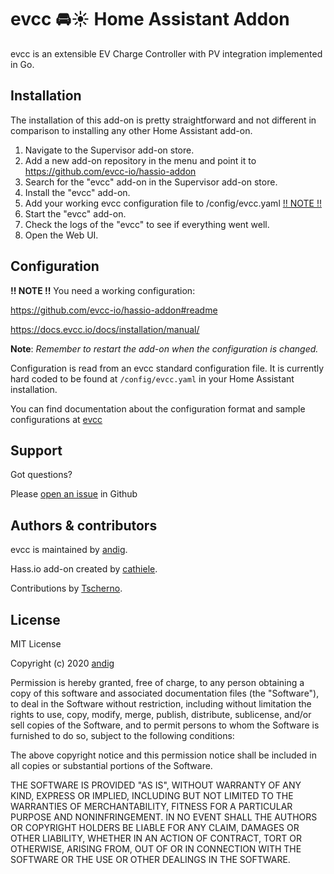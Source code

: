 # evcc 🚘☀️ Home Assistant Addon

evcc is an extensible EV Charge Controller with PV integration implemented in Go.

## Installation

The installation of this add-on is pretty straightforward and not different in
comparison to installing any other Home Assistant add-on.

1. Navigate to the Supervisor add-on store.
2. Add a new add-on repository in the menu and point it to https://github.com/evcc-io/hassio-addon
3. Search for the "evcc" add-on in the Supervisor add-on store.
4. Install the "evcc" add-on.
5. Add your working evcc configuration file to /config/evcc.yaml [!! NOTE !!](https://github.com/evcc-io/hassio-addon/blob/main/evcc/DOCS.md#configuration)
6. Start the "evcc" add-on.
7. Check the logs of the "evcc" to see if everything went well.
8. Open the Web UI.

## Configuration

**!! NOTE !!** You need a working configuration: 

https://github.com/evcc-io/hassio-addon#readme

https://docs.evcc.io/docs/installation/manual/

**Note**: _Remember to restart the add-on when the configuration is changed._

Configuration is read from an evcc standard configuration file. It is currently hard coded to be found at
`/config/evcc.yaml`
in your Home Assistant installation.

You can find documentation about the configuration format and sample configurations at [evcc](https://github.com/evcc-io/evcc#configuration)

## Support

Got questions?

Please [open an issue](https://github.com/evcc-io/evcc/issues) in Github

## Authors & contributors

evcc is maintained by [andig](https://github.com/evcc-io/evcc).

Hass.io add-on created by [cathiele](https://github.com/cathiele).

Contributions by [Tscherno](https://github.com/Tscherno).

## License

MIT License

Copyright (c) 2020 [andig](https://github.com/evcc-io/evcc)

Permission is hereby granted, free of charge, to any person obtaining a copy
of this software and associated documentation files (the "Software"), to deal
in the Software without restriction, including without limitation the rights
to use, copy, modify, merge, publish, distribute, sublicense, and/or sell
copies of the Software, and to permit persons to whom the Software is
furnished to do so, subject to the following conditions:

The above copyright notice and this permission notice shall be included in all
copies or substantial portions of the Software.

THE SOFTWARE IS PROVIDED "AS IS", WITHOUT WARRANTY OF ANY KIND, EXPRESS OR
IMPLIED, INCLUDING BUT NOT LIMITED TO THE WARRANTIES OF MERCHANTABILITY,
FITNESS FOR A PARTICULAR PURPOSE AND NONINFRINGEMENT. IN NO EVENT SHALL THE
AUTHORS OR COPYRIGHT HOLDERS BE LIABLE FOR ANY CLAIM, DAMAGES OR OTHER
LIABILITY, WHETHER IN AN ACTION OF CONTRACT, TORT OR OTHERWISE, ARISING FROM,
OUT OF OR IN CONNECTION WITH THE SOFTWARE OR THE USE OR OTHER DEALINGS IN THE
SOFTWARE.
